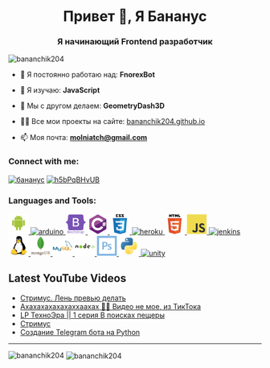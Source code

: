 <h1 align="center">Привет 👋, Я Бананус</h1>
<h3 align="center">Я начинающий Frontend разработчик</h3>

<p align="left"> <img src="https://komarev.com/ghpvc/?username=bananchik204&label=%D0%9F%D1%80%D0%BE%D1%81%D0%BC%D0%BE%D1%82%D1%80%D1%8B&color=1c97a8&style=flat" alt="bananchik204" /> </p>

- 🔭 Я постоянно работаю над: **FnorexBot**

- 🌱 Я изучаю: **JavaScript**

- 👯 Мы с другом делаем: **GeometryDash3D**

- 👨‍💻 Все мои проекты на сайте: [bananchik204.github.io](bananchik204.github.io)

- 📫 Моя почта: **molniatch@gmail.com**

<h3 align="left">Connect with me:</h3>
<p align="left">
<a href="https://www.youtube.com/channel/UCAM-m8nzQCOlNVPQCBOugYg/" target="blank"><img align="center" src="https://raw.githubusercontent.com/rahuldkjain/github-profile-readme-generator/master/src/images/icons/Social/youtube.svg" alt="бананус" height="30" width="40" /></a>
<a href="https://discord.gg/h5bPqBHvUB" target="blank"><img align="center" src="https://raw.githubusercontent.com/rahuldkjain/github-profile-readme-generator/master/src/images/icons/Social/discord.svg" alt="h5bPqBHvUB" height="30" width="40" /></a>
</p>

<h3 align="left">Languages and Tools:</h3>
<p align="left"> <a href="https://developer.android.com" target="_blank"> <img src="https://raw.githubusercontent.com/devicons/devicon/master/icons/android/android-original-wordmark.svg" alt="android" width="40" height="40"/> </a> <a href="https://www.arduino.cc/" target="_blank"> <img src="https://cdn.worldvectorlogo.com/logos/arduino-1.svg" alt="arduino" width="40" height="40"/> </a> <a href="https://getbootstrap.com" target="_blank"> <img src="https://raw.githubusercontent.com/devicons/devicon/master/icons/bootstrap/bootstrap-plain-wordmark.svg" alt="bootstrap" width="40" height="40"/> </a> <a href="https://www.w3schools.com/cs/" target="_blank"> <img src="https://raw.githubusercontent.com/devicons/devicon/master/icons/csharp/csharp-original.svg" alt="csharp" width="40" height="40"/> </a> <a href="https://www.w3schools.com/css/" target="_blank"> <img src="https://raw.githubusercontent.com/devicons/devicon/master/icons/css3/css3-original-wordmark.svg" alt="css3" width="40" height="40"/> </a> <a href="https://heroku.com" target="_blank"> <img src="https://www.vectorlogo.zone/logos/heroku/heroku-icon.svg" alt="heroku" width="40" height="40"/> </a> <a href="https://www.w3.org/html/" target="_blank"> <img src="https://raw.githubusercontent.com/devicons/devicon/master/icons/html5/html5-original-wordmark.svg" alt="html5" width="40" height="40"/> </a> <a href="https://developer.mozilla.org/en-US/docs/Web/JavaScript" target="_blank"> <img src="https://raw.githubusercontent.com/devicons/devicon/master/icons/javascript/javascript-original.svg" alt="javascript" width="40" height="40"/> </a> <a href="https://www.jenkins.io" target="_blank"> <img src="https://www.vectorlogo.zone/logos/jenkins/jenkins-icon.svg" alt="jenkins" width="40" height="40"/> </a> <a href="https://www.linux.org/" target="_blank"> <img src="https://raw.githubusercontent.com/devicons/devicon/master/icons/linux/linux-original.svg" alt="linux" width="40" height="40"/> </a> <a href="https://www.mongodb.com/" target="_blank"> <img src="https://raw.githubusercontent.com/devicons/devicon/master/icons/mongodb/mongodb-original-wordmark.svg" alt="mongodb" width="40" height="40"/> </a> <a href="https://www.mysql.com/" target="_blank"> <img src="https://raw.githubusercontent.com/devicons/devicon/master/icons/mysql/mysql-original-wordmark.svg" alt="mysql" width="40" height="40"/> </a> <a href="https://nodejs.org" target="_blank"> <img src="https://raw.githubusercontent.com/devicons/devicon/master/icons/nodejs/nodejs-original-wordmark.svg" alt="nodejs" width="40" height="40"/> </a> <a href="https://www.photoshop.com/en" target="_blank"> <img src="https://raw.githubusercontent.com/devicons/devicon/master/icons/photoshop/photoshop-line.svg" alt="photoshop" width="40" height="40"/> </a> <a href="https://www.python.org" target="_blank"> <img src="https://raw.githubusercontent.com/devicons/devicon/master/icons/python/python-original.svg" alt="python" width="40" height="40"/> </a> <a href="https://unity.com/" target="_blank"> <img src="https://www.vectorlogo.zone/logos/unity3d/unity3d-icon.svg" alt="unity" width="40" height="40"/> </a> </p>

## Latest YouTube Videos

<!-- YOUTUBE:START -->
- [Стримус. Лень превью делать](https://www.youtube.com/watch?v=FNOrbT0X06M)
- [Ахахахахахахаххаахах 🤣😂 Видео не мое, из ТикТока](https://www.youtube.com/watch?v=n1Ejmbc_nx4)
- [LP ТехноЭра || 1 серия В поисках пещеры](https://www.youtube.com/watch?v=P3jAKMffUZQ)
- [Стримус](https://www.youtube.com/watch?v=oOgDdnk1VE4)
- [Создание Telegram бота на Python](https://www.youtube.com/watch?v=ObnBCHX1Ojs)
<!-- YOUTUBE:END -->
---

<p><img align="left" src="https://github-readme-stats.vercel.app/api/top-langs?username=bananchik204&show_icons=true&title_color=ffffff&text_color=ffffff&locale=ru&layout=compact" alt="bananchik204" /></p>

<p>&nbsp;<img align="center" src="https://github-readme-stats.vercel.app/api?username=bananchik204&show_icons=true&title_color=ffffff&text_color=fcfcfc&bg_color=000000&locale=ru" alt="bananchik204" /></p>

